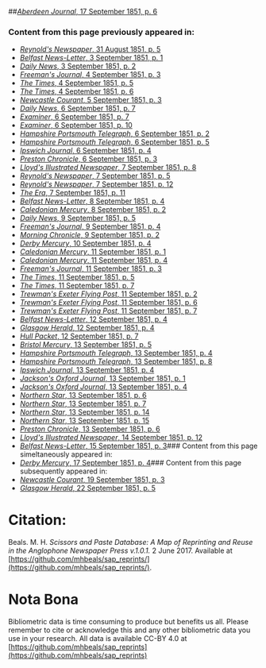 ##[*Aberdeen Journal*, 17 September 1851, p. 6](https://mhbeals.github.io/sap_html/Aberdeen-Journal/Aberdeen-Journal-17-September-1851-p-6)

### Content from this page previously appeared in:
+ [*Reynold's Newspaper*, 31 August 1851, p. 5](https://mhbeals.github.io/sap_html/Reynold's-Newspaper/Reynold's-Newspaper-31-August-1851-p-5)
+ [*Belfast News-Letter*, 3 September 1851, p. 1](https://mhbeals.github.io/sap_html/Belfast-News-Letter/Belfast-News-Letter-3-September-1851-p-1)
+ [*Daily News*, 3 September 1851, p. 2](https://mhbeals.github.io/sap_html/Daily-News/Daily-News-3-September-1851-p-2)
+ [*Freeman's Journal*, 4 September 1851, p. 3](https://mhbeals.github.io/sap_html/Freeman's-Journal/Freeman's-Journal-4-September-1851-p-3)
+ [*The Times*, 4 September 1851, p. 5](https://mhbeals.github.io/sap_html/The-Times/The-Times-4-September-1851-p-5)
+ [*The Times*, 4 September 1851, p. 6](https://mhbeals.github.io/sap_html/The-Times/The-Times-4-September-1851-p-6)
+ [*Newcastle Courant*, 5 September 1851, p. 3](https://mhbeals.github.io/sap_html/Newcastle-Courant/Newcastle-Courant-5-September-1851-p-3)
+ [*Daily News*, 6 September 1851, p. 7](https://mhbeals.github.io/sap_html/Daily-News/Daily-News-6-September-1851-p-7)
+ [*Examiner*, 6 September 1851, p. 7](https://mhbeals.github.io/sap_html/Examiner/Examiner-6-September-1851-p-7)
+ [*Examiner*, 6 September 1851, p. 10](https://mhbeals.github.io/sap_html/Examiner/Examiner-6-September-1851-p-10)
+ [*Hampshire Portsmouth Telegraph*, 6 September 1851, p. 2](https://mhbeals.github.io/sap_html/Hampshire-Portsmouth-Telegraph/Hampshire-Portsmouth-Telegraph-6-September-1851-p-2)
+ [*Hampshire Portsmouth Telegraph*, 6 September 1851, p. 5](https://mhbeals.github.io/sap_html/Hampshire-Portsmouth-Telegraph/Hampshire-Portsmouth-Telegraph-6-September-1851-p-5)
+ [*Ipswich Journal*, 6 September 1851, p. 4](https://mhbeals.github.io/sap_html/Ipswich-Journal/Ipswich-Journal-6-September-1851-p-4)
+ [*Preston Chronicle*, 6 September 1851, p. 3](https://mhbeals.github.io/sap_html/Preston-Chronicle/Preston-Chronicle-6-September-1851-p-3)
+ [*Lloyd's Illustrated Newspaper*, 7 September 1851, p. 8](https://mhbeals.github.io/sap_html/Lloyd's-Illustrated-Newspaper/Lloyd's-Illustrated-Newspaper-7-September-1851-p-8)
+ [*Reynold's Newspaper*, 7 September 1851, p. 5](https://mhbeals.github.io/sap_html/Reynold's-Newspaper/Reynold's-Newspaper-7-September-1851-p-5)
+ [*Reynold's Newspaper*, 7 September 1851, p. 12](https://mhbeals.github.io/sap_html/Reynold's-Newspaper/Reynold's-Newspaper-7-September-1851-p-12)
+ [*The Era*, 7 September 1851, p. 11](https://mhbeals.github.io/sap_html/The-Era/The-Era-7-September-1851-p-11)
+ [*Belfast News-Letter*, 8 September 1851, p. 4](https://mhbeals.github.io/sap_html/Belfast-News-Letter/Belfast-News-Letter-8-September-1851-p-4)
+ [*Caledonian Mercury*, 8 September 1851, p. 2](https://mhbeals.github.io/sap_html/Caledonian-Mercury/Caledonian-Mercury-8-September-1851-p-2)
+ [*Daily News*, 9 September 1851, p. 5](https://mhbeals.github.io/sap_html/Daily-News/Daily-News-9-September-1851-p-5)
+ [*Freeman's Journal*, 9 September 1851, p. 4](https://mhbeals.github.io/sap_html/Freeman's-Journal/Freeman's-Journal-9-September-1851-p-4)
+ [*Morning Chronicle*, 9 September 1851, p. 2](https://mhbeals.github.io/sap_html/Morning-Chronicle/Morning-Chronicle-9-September-1851-p-2)
+ [*Derby Mercury*, 10 September 1851, p. 4](https://mhbeals.github.io/sap_html/Derby-Mercury/Derby-Mercury-10-September-1851-p-4)
+ [*Caledonian Mercury*, 11 September 1851, p. 1](https://mhbeals.github.io/sap_html/Caledonian-Mercury/Caledonian-Mercury-11-September-1851-p-1)
+ [*Caledonian Mercury*, 11 September 1851, p. 4](https://mhbeals.github.io/sap_html/Caledonian-Mercury/Caledonian-Mercury-11-September-1851-p-4)
+ [*Freeman's Journal*, 11 September 1851, p. 3](https://mhbeals.github.io/sap_html/Freeman's-Journal/Freeman's-Journal-11-September-1851-p-3)
+ [*The Times*, 11 September 1851, p. 5](https://mhbeals.github.io/sap_html/The-Times/The-Times-11-September-1851-p-5)
+ [*The Times*, 11 September 1851, p. 7](https://mhbeals.github.io/sap_html/The-Times/The-Times-11-September-1851-p-7)
+ [*Trewman's Exeter Flying Post*, 11 September 1851, p. 2](https://mhbeals.github.io/sap_html/Trewman's-Exeter-Flying-Post/Trewman's-Exeter-Flying-Post-11-September-1851-p-2)
+ [*Trewman's Exeter Flying Post*, 11 September 1851, p. 6](https://mhbeals.github.io/sap_html/Trewman's-Exeter-Flying-Post/Trewman's-Exeter-Flying-Post-11-September-1851-p-6)
+ [*Trewman's Exeter Flying Post*, 11 September 1851, p. 7](https://mhbeals.github.io/sap_html/Trewman's-Exeter-Flying-Post/Trewman's-Exeter-Flying-Post-11-September-1851-p-7)
+ [*Belfast News-Letter*, 12 September 1851, p. 4](https://mhbeals.github.io/sap_html/Belfast-News-Letter/Belfast-News-Letter-12-September-1851-p-4)
+ [*Glasgow Herald*, 12 September 1851, p. 4](https://mhbeals.github.io/sap_html/Glasgow-Herald/Glasgow-Herald-12-September-1851-p-4)
+ [*Hull Packet*, 12 September 1851, p. 7](https://mhbeals.github.io/sap_html/Hull-Packet/Hull-Packet-12-September-1851-p-7)
+ [*Bristol Mercury*, 13 September 1851, p. 5](https://mhbeals.github.io/sap_html/Bristol-Mercury/Bristol-Mercury-13-September-1851-p-5)
+ [*Hampshire Portsmouth Telegraph*, 13 September 1851, p. 4](https://mhbeals.github.io/sap_html/Hampshire-Portsmouth-Telegraph/Hampshire-Portsmouth-Telegraph-13-September-1851-p-4)
+ [*Hampshire Portsmouth Telegraph*, 13 September 1851, p. 8](https://mhbeals.github.io/sap_html/Hampshire-Portsmouth-Telegraph/Hampshire-Portsmouth-Telegraph-13-September-1851-p-8)
+ [*Ipswich Journal*, 13 September 1851, p. 4](https://mhbeals.github.io/sap_html/Ipswich-Journal/Ipswich-Journal-13-September-1851-p-4)
+ [*Jackson's Oxford Journal*, 13 September 1851, p. 1](https://mhbeals.github.io/sap_html/Jackson's-Oxford-Journal/Jackson's-Oxford-Journal-13-September-1851-p-1)
+ [*Jackson's Oxford Journal*, 13 September 1851, p. 4](https://mhbeals.github.io/sap_html/Jackson's-Oxford-Journal/Jackson's-Oxford-Journal-13-September-1851-p-4)
+ [*Northern Star*, 13 September 1851, p. 6](https://mhbeals.github.io/sap_html/Northern-Star/Northern-Star-13-September-1851-p-6)
+ [*Northern Star*, 13 September 1851, p. 7](https://mhbeals.github.io/sap_html/Northern-Star/Northern-Star-13-September-1851-p-7)
+ [*Northern Star*, 13 September 1851, p. 14](https://mhbeals.github.io/sap_html/Northern-Star/Northern-Star-13-September-1851-p-14)
+ [*Northern Star*, 13 September 1851, p. 15](https://mhbeals.github.io/sap_html/Northern-Star/Northern-Star-13-September-1851-p-15)
+ [*Preston Chronicle*, 13 September 1851, p. 6](https://mhbeals.github.io/sap_html/Preston-Chronicle/Preston-Chronicle-13-September-1851-p-6)
+ [*Lloyd's Illustrated Newspaper*, 14 September 1851, p. 12](https://mhbeals.github.io/sap_html/Lloyd's-Illustrated-Newspaper/Lloyd's-Illustrated-Newspaper-14-September-1851-p-12)
+ [*Belfast News-Letter*, 15 September 1851, p. 3](https://mhbeals.github.io/sap_html/Belfast-News-Letter/Belfast-News-Letter-15-September-1851-p-3)### Content from this page simeltaneously appeared in:
+ [*Derby Mercury*, 17 September 1851, p. 4](https://mhbeals.github.io/sap_html/Derby-Mercury/Derby-Mercury-17-September-1851-p-4)### Content from this page subsequently appeared in:
+ [*Newcastle Courant*, 19 September 1851, p. 3](https://mhbeals.github.io/sap_html/Newcastle-Courant/Newcastle-Courant-19-September-1851-p-3)
+ [*Glasgow Herald*, 22 September 1851, p. 5](https://mhbeals.github.io/sap_html/Glasgow-Herald/Glasgow-Herald-22-September-1851-p-5)
                    
# Citation: 

Beals. M. H. *Scissors and Paste Database: A Map of Reprinting and Reuse in the Anglophone Newspaper Press v.1.0.1.* 2 June 2017. Available at [https://github.com/mhbeals/sap_reprints/](https://github.com/mhbeals/sap_reprints/). 
                    
# Nota Bona

Bibliometric data is time consuming to produce but benefits us all. Please remember to cite or acknowledge this and any other bibliometric data you use in your research. All data is available CC-BY 4.0 at [https://github.com/mhbeals/sap_reprints](https://github.com/mhbeals/sap_reprints)